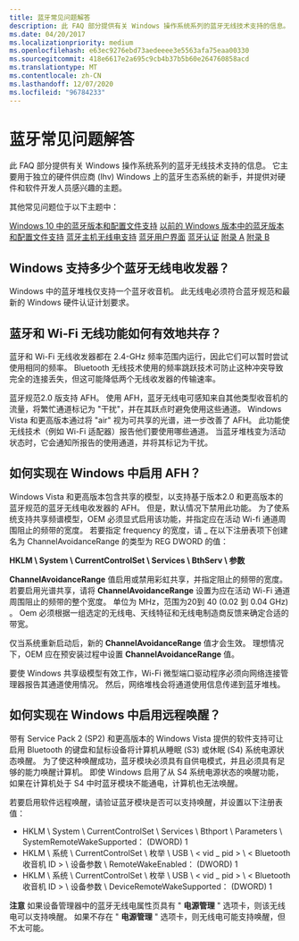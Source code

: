 ```yaml
---
title: 蓝牙常见问题解答
description: 此 FAQ 部分提供有关 Windows 操作系统系列的蓝牙无线技术支持的信息。
ms.date: 04/20/2017
ms.localizationpriority: medium
ms.openlocfilehash: e63ec9276ebd73aedeeee3e5563afa75eaa00330
ms.sourcegitcommit: 418e6617e2a695c9cb4b37b5b60e264760858acd
ms.translationtype: MT
ms.contentlocale: zh-CN
ms.lasthandoff: 12/07/2020
ms.locfileid: "96784233"
---
```

# <a name="bluetooth-faq"></a>蓝牙常见问题解答


此 FAQ 部分提供有关 Windows 操作系统系列的蓝牙无线技术支持的信息。 它主要用于独立的硬件供应商 (Ihv) Windows 上的蓝牙生态系统的新手，并提供对硬件和软件开发人员感兴趣的主题。

其他常见问题位于以下主题中：

[Windows 10 中的蓝牙版本和配置文件支持](general-bluetooth-support-in-windows.md) 
[以前的 Windows 版本中的蓝牙版本和配置文件支持](bluetooth-support-in-previous-windows-versions.md) 
[蓝牙主机无线电支持](bluetooth-host-radio-support.md) 
[蓝牙用户界面](bluetooth-user-interface.md) 
[蓝牙认证](bluetooth-certification.md) 
[附录 A](bluetooth-faq--appendix-a.md) 
[附录 B](bluetooth-faq--appendix-b.md)
## <a name="span-idhow_many_bluetooth_radios_can_windows_support_spanspan-idhow_many_bluetooth_radios_can_windows_support_spanspan-idhow_many_bluetooth_radios_can_windows_support_spanhow-many-bluetooth-radios-can-windows-support"></a><span id="How_many_Bluetooth_radios_can_Windows_support_"></span><span id="how_many_bluetooth_radios_can_windows_support_"></span><span id="HOW_MANY_BLUETOOTH_RADIOS_CAN_WINDOWS_SUPPORT_"></span>Windows 支持多少个蓝牙无线电收发器？


Windows 中的蓝牙堆栈仅支持一个蓝牙收音机。 此无线电必须符合蓝牙规范和最新的 Windows 硬件认证计划要求。

## <a name="span-idhow_can_bluetooth_and_wi-fi_radios_coexist_effectively_spanspan-idhow_can_bluetooth_and_wi-fi_radios_coexist_effectively_spanspan-idhow_can_bluetooth_and_wi-fi_radios_coexist_effectively_spanhow-can-bluetooth-and-wi-fi-radios-coexist-effectively"></a><span id="How_can_Bluetooth_and_Wi-Fi_radios_coexist_effectively_"></span><span id="how_can_bluetooth_and_wi-fi_radios_coexist_effectively_"></span><span id="HOW_CAN_BLUETOOTH_AND_WI-FI_RADIOS_COEXIST_EFFECTIVELY_"></span>蓝牙和 Wi-Fi 无线功能如何有效地共存？


蓝牙和 Wi-Fi 无线收发器都在 2.4-GHz 频率范围内运行，因此它们可以暂时尝试使用相同的频率。 Bluetooth 无线技术使用的频率跳跃技术可防止这种冲突导致完全的连接丢失，但这可能降低两个无线收发器的传输速率。

蓝牙规范2.0 版支持 AFH。 使用 AFH，蓝牙无线电可感知来自其他类型收音机的流量，将繁忙通道标记为 "干扰"，并在其跃点时避免使用这些通道。 Windows Vista 和更高版本通过将 "air" 视为可共享的光谱，进一步改善了 AFH。 此功能使无线技术（例如 Wi-Fi 适配器）报告他们要使用哪些通道。 当蓝牙堆栈变为活动状态时，它会通知所报告的使用通道，并将其标记为干扰。

## <a name="span-idhow_do_i_enable_afh_in_windows_spanspan-idhow_do_i_enable_afh_in_windows_spanspan-idhow_do_i_enable_afh_in_windows_spanhow-do-i-enable-afh-in-windows"></a><span id="How_do_I_enable_AFH_in_Windows_"></span><span id="how_do_i_enable_afh_in_windows_"></span><span id="HOW_DO_I_ENABLE_AFH_IN_WINDOWS_"></span>如何实现在 Windows 中启用 AFH？


Windows Vista 和更高版本包含共享的模型，以支持基于版本2.0 和更高版本的蓝牙规范的蓝牙无线电收发器的 AFH。 但是，默认情况下禁用此功能。 为了使系统支持共享频谱模型，OEM 必须显式启用该功能，并指定应在活动 Wi-fi 通道周围阻止的频带的宽度。 若要指定 frequency 的宽度，请 \_ 在以下注册表项下创建名为 ChannelAvoidanceRange 的类型为 REG DWORD 的值：

**HKLM \\ System \\ CurrentControlSet \\ Services \\ BthServ \\ 参数**

**ChannelAvoidanceRange** 值启用或禁用彩虹共享，并指定阻止的频带的宽度。 若要启用光谱共享，请将 **ChannelAvoidanceRange** 设置为应在活动 Wi-Fi 通道周围阻止的频带的整个宽度。 单位为 MHz，范围为20到 40 (0.02 到 0.04 GHz) 。 Oem 必须根据一组选定的无线电、天线特征和无线电制造商反馈来确定合适的带宽。

仅当系统重新启动后，新的 **ChannelAvoidanceRange** 值才会生效。 理想情况下，OEM 应在预安装过程中设置 **ChannelAvoidanceRange** 值。

要使 Windows 共享级模型有效工作，Wi-Fi 微型端口驱动程序必须向网络连接管理器报告其通道使用情况。 然后，网络堆栈会将通道使用信息传递到蓝牙堆栈。

## <a name="span-idhow_do_i_enable_remote_wake_in_windows_spanspan-idhow_do_i_enable_remote_wake_in_windows_spanspan-idhow_do_i_enable_remote_wake_in_windows_spanhow-do-i-enable-remote-wake-in-windows"></a><span id="How_do_I_enable_remote_wake_in_Windows_"></span><span id="how_do_i_enable_remote_wake_in_windows_"></span><span id="HOW_DO_I_ENABLE_REMOTE_WAKE_IN_WINDOWS_"></span>如何实现在 Windows 中启用远程唤醒？


带有 Service Pack 2 (SP2) 和更高版本的 Windows Vista 提供的软件支持可让启用 Bluetooth 的键盘和鼠标设备将计算机从睡眠 (S3) 或休眠 (S4) 系统电源状态唤醒。 为了使这种唤醒成功，蓝牙模块必须具有自供电模式，并且必须具有足够的能力唤醒计算机。 即使 Windows 启用了从 S4 系统电源状态的唤醒功能，如果在计算机处于 S4 中时蓝牙模块不能通电，计算机也无法唤醒。

若要启用软件远程唤醒，请验证蓝牙模块是否可以支持唤醒，并设置以下注册表值：

-   HKLM \\ System \\ CurrentControlSet \\ Services \\ Bthport \\ Parameters \\ SystemRemoteWakeSupported： (DWORD) 1
-   HKLM \\ 系统 \\ CurrentControlSet \\ 枚举 \\ USB \\ &lt; vid \_ pid &gt; \\ &lt; Bluetooth 收音机 ID &gt; \\ 设备参数 \\ RemoteWakeEnabled： (DWORD) 1
-   HKLM \\ 系统 \\ CurrentControlSet \\ 枚举 \\ USB \\ &lt; vid \_ pid &gt; \\ &lt; Bluetooth 收音机 ID &gt; \\ 设备参数 \\ DeviceRemoteWakeSupported： (DWORD) 1

**注意**  如果设备管理器中的蓝牙无线电属性页具有 " **电源管理** " 选项卡，则该无线电可以支持唤醒。 如果不存在 " **电源管理** " 选项卡，则无线电可能支持唤醒，但不太可能。

 

 

 





